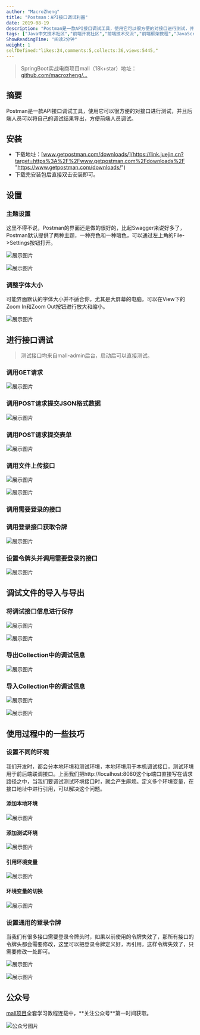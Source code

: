 ```yaml
---
author: "MacroZheng"
title: "Postman：API接口调试利器"
date: 2019-08-19
description: "Postman是一款API接口调试工具，使用它可以很方便的对接口进行测试，并且后端人员可以将自己的调试结果导出，方便前端人员调试。 下载完安装包后直接双击安装即可。 这里不得不说，Postman的界面还是做的很好的，比起Swagger来说好多了，Postman默认提供了两种主题…"
tags: ["Java中文技术社区","前端开发社区","前端技术交流","前端框架教程","JavaScript 学习资源","CSS 技巧与最佳实践","HTML5 最新动态","前端工程师职业发展","开源前端项目","前端技术趋势"]
ShowReadingTime: "阅读2分钟"
weight: 1
selfDefined:"likes:24,comments:5,collects:36,views:5445,"
---
```

> SpringBoot实战电商项目mall（18k+star）地址：[github.com/macrozheng/…](https://link.juejin.cn?target=https%3A%2F%2Fgithub.com%2Fmacrozheng%2Fmall "https://github.com/macrozheng/mall")

摘要
--

Postman是一款API接口调试工具，使用它可以很方便的对接口进行测试，并且后端人员可以将自己的调试结果导出，方便前端人员调试。

安装
--

*   下载地址：[www.getpostman.com/downloads/](https://link.juejin.cn?target=https%3A%2F%2Fwww.getpostman.com%2Fdownloads%2F "https://www.getpostman.com/downloads/")
*   下载完安装包后直接双击安装即可。

设置
--

### 主题设置

这里不得不说，Postman的界面还是做的很好的，比起Swagger来说好多了，Postman默认提供了两种主题，一种亮色和一种暗色，可以通过左上角的File->Settings按钮打开。

![展示图片](/images/jueJin/16ca9c410239546.png)

![展示图片](/images/jueJin/16ca9c410399280.png)

### 调整字体大小

可能界面默认的字体大小并不适合你，尤其是大屏幕的电脑，可以在View下的Zoom In和Zoom Out按钮进行放大和缩小。

![展示图片](/images/jueJin/16ca9c410373df0.png)

进行接口调试
------

> 测试接口均来自mall-admin后台，启动后可以直接测试。

### 调用GET请求

![展示图片](/images/jueJin/16ca9c4103aa416.png)

### 调用POST请求提交JSON格式数据

![展示图片](/images/jueJin/16ca9c4103a625a.png)

### 调用POST请求提交表单

![展示图片](/images/jueJin/16ca9c41039f326.png)

### 调用文件上传接口

![展示图片](/images/jueJin/16ca9c413342f51.png)

![展示图片](/images/jueJin/16ca9c4133555ed.png)

### 调用需要登录的接口

### 调用登录接口获取令牌

![展示图片](/images/jueJin/16ca9c413391524.png)

### 设置令牌头并调用需要登录的接口

![展示图片](/images/jueJin/16ca9c4133abc73.png)

调试文件的导入与导出
----------

### 将调试接口信息进行保存

![展示图片](/images/jueJin/16ca9c4133838d0.png)

![展示图片](/images/jueJin/16ca9c41420e23f.png)

### 导出Collection中的调试信息

![展示图片](/images/jueJin/16ca9c4153b42cb.png)

### 导入Collection中的调试信息

![展示图片](/images/jueJin/16ca9c41550dcc1.png)

![展示图片](/images/jueJin/16ca9c41571ba04.png)

使用过程中的一些技巧
----------

### 设置不同的环境

我们开发时，都会分本地环境和测试环境，本地环境用于本机调试接口，测试环境用于前后端联调接口。上面我们把http://localhost:8080这个ip端口直接写在请求路径之中，当我们要调试测试环境接口时，就会产生麻烦。定义多个环境变量，在接口地址中进行引用，可以解决这个问题。

#### 添加本地环境

![展示图片](/images/jueJin/16ca9c4158db4b2.png)

#### 添加测试环境

![展示图片](/images/jueJin/16ca9c4160f1e61.png)

#### 引用环境变量

![展示图片](/images/jueJin/16ca9c416969114.png)

#### 环境变量的切换

![展示图片](/images/jueJin/16ca9c4178439c7.png)

### 设置通用的登录令牌

当我们有很多接口需要登录令牌头时，如果以前使用的令牌失效了，那所有接口的令牌头都会需要修改，这里可以把登录令牌定义好，再引用，这样令牌失效了，只需要修改一处即可。

![展示图片](/images/jueJin/16ca9c417dce01f.png)

![展示图片](/images/jueJin/16ca9c4180f6e68.png)

公众号
---

[mall项目](https://link.juejin.cn?target=https%3A%2F%2Fgithub.com%2Fmacrozheng%2Fmall "https://github.com/macrozheng/mall")全套学习教程连载中，**关注公众号**第一时间获取。

![公众号图片](/images/jueJin/16c9572313e42e8.png)